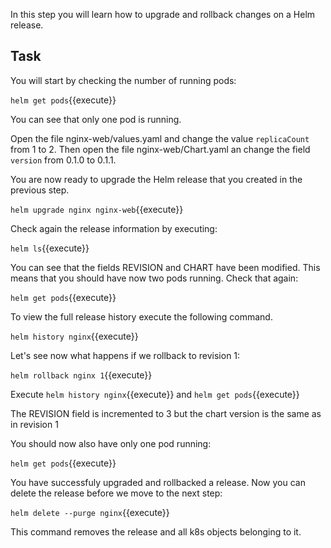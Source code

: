 In this step you will learn how to upgrade and rollback changes on a Helm release.

## Task

You will start by checking the number of running pods:

`helm get pods`{{execute}}

You can see that only one pod is running. 

Open the file nginx-web/values.yaml and change the value `replicaCount` from 1 to 2.
Then open the file nginx-web/Chart.yaml an change the field `version` from 0.1.0 to 0.1.1.

You are now ready to upgrade the Helm release that you created in the previous step. 

`helm upgrade nginx nginx-web`{{execute}}

Check again the release information by executing:

`helm ls`{{execute}}

You can see that the fields REVISION and CHART have been modified. 
This means that you should have now two pods running. Check that again:

`helm get pods`{{execute}}

To view the full release history execute the following command.

`helm history nginx`{{execute}}

Let's see now what happens if we rollback to revision 1:

`helm rollback nginx 1`{{execute}}

Execute `helm history nginx`{{execute}} and `helm get pods`{{execute}}

The REVISION field is incremented to 3 but the chart version is the same as in revision 1

You should now also have only one pod running: 

`helm get pods`{{execute}}

You have successfuly upgraded and rollbacked a release. Now you can delete the release before we move to the next step:

`helm delete --purge nginx`{{execute}}

This command removes the release and all k8s objects belonging to it.